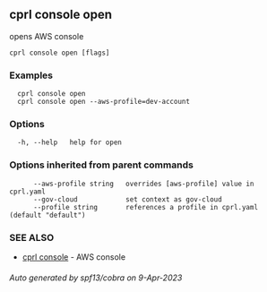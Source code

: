 ## cprl console open

opens AWS console

```
cprl console open [flags]
```

### Examples

```
  cprl console open
  cprl console open --aws-profile=dev-account
```

### Options

```
  -h, --help   help for open
```

### Options inherited from parent commands

```
      --aws-profile string   overrides [aws-profile] value in cprl.yaml
      --gov-cloud            set context as gov-cloud
      --profile string       references a profile in cprl.yaml (default "default")
```

### SEE ALSO

* [cprl console](cprl_console.md)	 - AWS console

###### Auto generated by spf13/cobra on 9-Apr-2023
